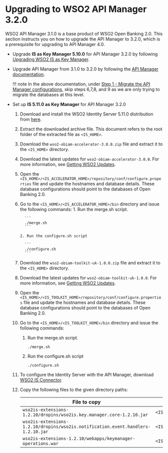 # Upgrading to WSO2 API Manager 3.2.0

WSO2 API Manager 3.1.0 is a base product of WSO2 Open Banking 2.0. This section instructs you on how to upgrade the API
Manager to 3.2.0, which is a prerequisite for upgrading to API Manager 4.0.

- Upgrade **IS as Key Manager 5.10.0** for API Manager 3.2.0 by following 
[Upgrading WSO2 IS as Key Manager](https://apim.docs.wso2.com/en/3.2.0/install-and-setup/upgrading-wso2-is-as-key-manager/upgrading-from-is-km-5100-to-is-5100/).

- Upgrade API Manager from 3.1.0 to 3.2.0 by following the 
[API Manager documentation](https://apim.docs.wso2.com/en/3.2.0/install-and-setup/upgrading-wso2-api-manager/upgrading-from-310-to-320/#upgrading-api-manager-from-310-to-320).
    
    !!! note
        In the above documentation, under [Step 1 - Migrate the API Manager configurations](https://apim.docs.wso2.com/en/3.2.0/install-and-setup/upgrading-wso2-api-manager/upgrading-from-310-to-320/#step-1-migrate-the-api-manager-configurations),
        skip steps 6,7,8, and 9 as we are only trying to migrate the databases at this level.

- Set up **IS 5.11.0 as Key Manager** for API Manager 3.2.0 

    1. Download and install the WSO2 Identity Server 5.11.0 distribution from [here](https://wso2.com/identity-server/). 
    2. Extract the downloaded archive file. This document refers to the root folder of the extracted file as `<IS_HOME>`.
    3. Download the `wso2-obiam-accelerator-3.0.0.zip` file and extract it to the `<IS_HOME>` directory. 
    4. Download the latest updates for `wso2-obiam-accelerator-3.0.0`. For more information, see [Getting WSO2 Updates](../setting-up-servers.md#getting-wso2-updates).
    5. Open the `<IS_HOME>/<IS_ACCELERATOR_HOME>/repository/conf/configure.properties` file and update the hostnames 
       and database details. These database configurations should point to the databases of Open Banking 2.0.
    6. Go to the `<IS_HOME>/<IS_ACCELERATOR_HOME>/bin` directory and issue the following commands:
           1. Run the merge.sh script.
  
             ```
             ./merge.sh
             ```
  
           2. Run the configure.sh script
  
             ```
             ./configure.sh
             ```

    7. Download the `wso2-obiam-toolkit-uk-1.0.0.zip` file and extract it to the `<IS_HOME>` directory. 
    8. Download the latest updates for `wso2-obiam-toolkit-uk-1.0.0`. For more information, see [Getting WSO2 Updates](../setting-up-servers.md#getting-wso2-updates).
    9. Open the `<IS_HOME>/<IS_TOOLKIT_HOME>/repository/conf/configure.properties` file and update the hostnames and 
       database details. These database configurations should point to the databases of Open Banking 2.0.
    10. Go to the `<IS_HOME>/<IS_TOOLKIT_HOME>/bin` directory and issue the following commands:
         1. Run the merge.sh script.

             ```
             ./merge.sh
             ```

         2. Run the configure.sh script

            ```
            ./configure.sh
            ```
        
    11. To configure the Identity Server with the API Manager, download [WSO2 IS Connector](https://apim.docs.wso2.com/en/4.0.0/assets/attachments/administer/wso2is-extensions-1.2.10.zip).
    12. Copy the following files to the given directory paths:

         | File to copy | Location to  |
         |---------|-------------------|
         |`wso2is-extensions-1.2.10/dropins/wso2is.key.manager.core-1.2.10.jar`|`<IS_HOME>/repository/components/dropins`|
         |`wso2is-extensions-1.2.10/dropins/wso2is.notification.event.handlers-1.2.10.jar`|`<IS_HOME>/repository/components/dropins`|
         |`wso2is-extensions-1.2.10/webapps/keymanager-operations.war`|`<IS_HOME>/repository/deployment/server/webapps`|
